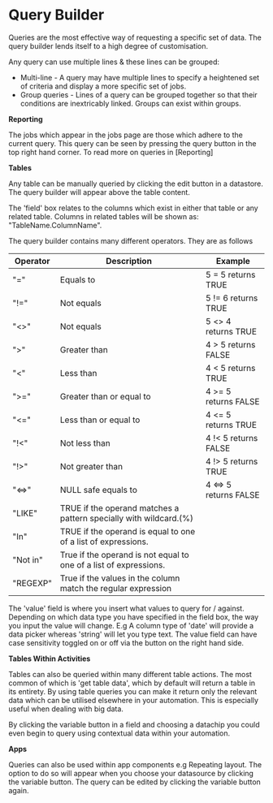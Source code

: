 # Query Builder

Queries are the most effective way of requesting a specific set of data. The query builder lends itself to a high degree of customisation.

Any query can use multiple lines & these lines can be grouped:
- Multi-line - A query may have multiple lines to specify a heightened set of criteria and display a more specific set of jobs.
- Group queries - Lines of a query can be grouped together so that their conditions are inextricably linked. Groups can exist within groups.

**Reporting**

The jobs which appear in the jobs page are those which adhere to the current query. This query can be seen by pressing the query button in the top right hand corner. To read more on queries in [Reporting]

**Tables**

Any table can be manually queried by clicking the edit button in a datastore. The query builder will appear above the table content.

The 'field' box relates to the columns which exist in either that table or any related table. Columns in related tables will be shown as: "TableName.ColumnName".

The query builder contains many different operators. They are as follows

| Operator | Description              | Example              |
|----------|--------------------------|----------------------|
| "="      | Equals to                | 5 = 5 returns TRUE
| "!="     | Not equals               | 5 != 6 returns TRUE  |
| "<>"     | Not equals               | 5 <> 4 returns TRUE  |
| ">"      | Greater than             | 4 > 5 returns FALSE  |
| "<"      | Less than                | 4 < 5 returns TRUE   |
| ">="     |Greater than or equal to | 4 >= 5 returns FALSE |
|"<=" |Less than or equal to |4 <= 5 returns TRUE |
|"!<" |Not less than |4 !< 5 returns FALSE |
|"!>" |Not greater than |4 !> 5 returns TRUE |
|"<=>" |NULL safe equals to | 4 <=> 5 returns FALSE |
|"LIKE" |TRUE if the operand matches a pattern specially with wildcard.(%) | |
|"In" |TRUE if the operand is equal to one of a list of expressions. | |
|"Not in" |True if the operand is not equal to one of a list of expressions. | |
|"REGEXP" | True if the values in the column match the regular expression | |

The 'value' field is where you insert what values to query for / against. Depending on which data type you have specified in the field box, the way you input the value will change. E.g A column type of 'date' will provide a data picker whereas 'string' will let you type text. The value field can have case sensitivity toggled on or off via the button on the right hand side.


**Tables Within Activities**

Tables can also be queried within many different table actions. The most common of which is 'get table data', which by default will return a table in its entirety. By using table queries you can make it return only the relevant data which can be utilised elsewhere in your automation. This is especially useful when dealing with big data.

By clicking the variable button in a field and choosing a datachip you could even begin to query using contextual data within your automation.

**Apps**

Queries can also be used within app components e.g Repeating layout. The option to do so will appear when you choose your datasource by clicking the variable button. The query can be edited by clicking the variable button again.
